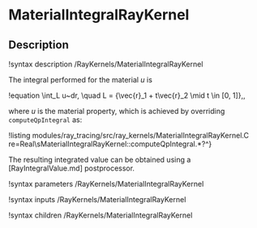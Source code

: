 # MaterialIntegralRayKernel

## Description

!syntax description /RayKernels/MaterialIntegralRayKernel

The integral performed for the material $u$ is

!equation
\int_L u~dr, \quad L = \{\vec{r}_1 + t\vec{r}_2 \mid t \in [0, 1]\}\,,

where $u$ is the material property, which is achieved by overriding `computeQpIntegral` as:

!listing modules/ray_tracing/src/ray_kernels/MaterialIntegralRayKernel.C re=Real\sMaterialIntegralRayKernel::computeQpIntegral.*?^}

The resulting integrated value can be obtained using a [RayIntegralValue.md] postprocessor.

!syntax parameters /RayKernels/MaterialIntegralRayKernel

!syntax inputs /RayKernels/MaterialIntegralRayKernel

!syntax children /RayKernels/MaterialIntegralRayKernel
